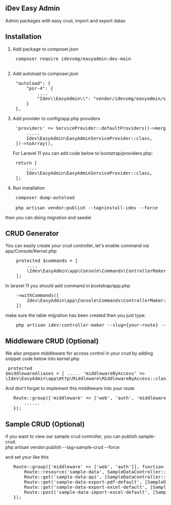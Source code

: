 ## iDev Easy Admin

Admin packages with easy crud, import and export datas 

## Installation
1. Add package to composer.json <br>
    <pre>
    composer require idevsmg/easyadmin:dev-main
    </pre>

2. Add autoload to composer.json
   <pre>
    "autoload": {
        "psr-4": {
            ....
            "Idev\\EasyAdmin\\": "vendor/idevsmg/easyadmin/src/"
        }
    },
   </pre>
 
3. Add provider to config/app.php providers <br>
    <pre>
    'providers' => ServiceProvider::defaultProviders()->merge([
        .....
        Idev\EasyAdmin\EasyAdminServiceProvider::class,
    ])->toArray(),
   </pre>
   
   For Laravel 11 you can add code below to bootstrap/providers.php:<br>
    <pre>
    return [
        ....
        Idev\EasyAdmin\EasyAdminServiceProvider::class,
    ];
   </pre>

4. Run installation<br>
    <pre>
    composer dump-autoload

    php artisan vendor:publish --tag=install-idev --force
   </pre>
then you can doing migration and seeder

## CRUD Generator 
You can easily create your crud controller, let's enable command via app/Console/Kernel.php
<pre>
    protected $commands = [
        ....
        \Idev\EasyAdmin\app\Console\Commands\ControllerMaker::class,
    ];
</pre>
In laravel 11 you should add command in bootstrap/app.php
<pre>
    ->withCommands([
        Idev\EasyAdmin\app\Console\Commands\ControllerMaker::class,
    ])
</pre>
make sure the table migration has been created
then you just type: 
<pre>
    php artisan idev:controller-maker --slug={your-route} --table={your-table}
</pre>

## Middleware CRUD (Optional)
We also prepare middleware for access control in your crud by adding snippet code below into kernel.php  <br>
    <pre>
    protected $middlewareAliases = [
        .....
        'middlewareByAccess' => \Idev\EasyAdmin\app\Http\Middleware\MiddlewareByAccess::class
    ];
   </pre>
   
And don't forget to implement this middleware into your route
<pre>
   Route::group(['middleware' => ['web', 'auth', 'middlewareByAccess']], function () {
       ......
   });
</pre>

## Sample CRUD  (Optional)
if you want to view our sample crud controller, you can publish sample-crud. <br>
php artisan vendor:publish --tag=sample-crud --force <br>

and set your like this
<pre>
   Route::group(['middleware' => ['web', 'auth']], function () {
       Route::resource('sample-data', SampleDataController::class);
       Route::get('sample-data-api', [SampleDataController::class, 'indexApi'])->name('sample-data.listapi');
       Route::get('sample-data-export-pdf-default', [SampleDataController::class, 'exportPdf'])->name('sample-data.export-pdf-default');
       Route::get('sample-data-export-excel-default', [SampleDataController::class, 'exportExcel'])->name('sample-data.export-excel-default');
       Route::post('sample-data-import-excel-default', [SampleDataController::class, 'importExcel'])->name('sample-data.import-excel-default');
   });
</pre>





